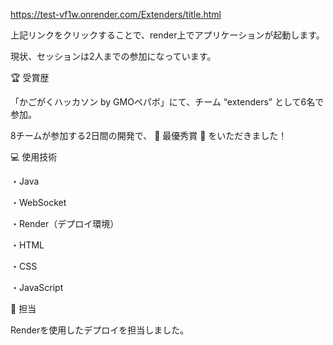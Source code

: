 https://test-vf1w.onrender.com/Extenders/title.html

上記リンクをクリックすることで、render上でアプリケーションが起動します。

現状、セッションは2人までの参加になっています。

🏆 受賞歴

「かごがくハッカソン by GMOペパボ」にて、チーム “extenders” として6名で参加。

8チームが参加する2日間の開発で、
🎉 最優秀賞 🎉 をいただきました！

💻 使用技術

・Java

・WebSocket

・Render（デプロイ環境）

・HTML

・CSS

・JavaScript

👤 担当

Renderを使用したデプロイを担当しました。
